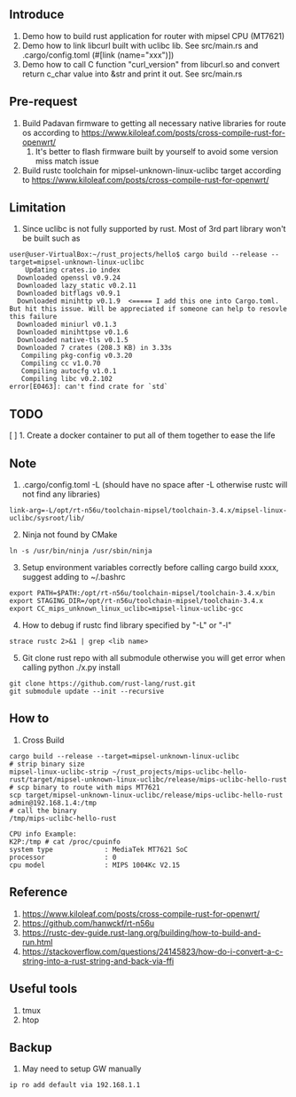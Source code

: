 ## Introduce
1. Demo how to build rust application for router with mipsel CPU (MT7621)
2. Demo how to link libcurl built with uclibc lib. See src/main.rs and .cargo/config.toml (#[link (name="xxx")])
3. Demo how to call C function "curl_version" from libcurl.so and convert return c_char value into &str and print it out. See src/main.rs

## Pre-request
1. Build Padavan firmware to getting all necessary native libraries for route os according to https://www.kiloleaf.com/posts/cross-compile-rust-for-openwrt/
   1. It's better to flash firmware built by yourself to avoid some version miss match issue
2. Build rustc toolchain for mipsel-unknown-linux-uclibc target according to https://www.kiloleaf.com/posts/cross-compile-rust-for-openwrt/

## Limitation
1. Since uclibc is not fully supported by rust. Most of 3rd part library won't be built such as 
```
user@user-VirtualBox:~/rust_projects/hello$ cargo build --release --target=mipsel-unknown-linux-uclibc
    Updating crates.io index
  Downloaded openssl v0.9.24
  Downloaded lazy_static v0.2.11
  Downloaded bitflags v0.9.1
  Downloaded minihttp v0.1.9  <===== I add this one into Cargo.toml. But hit this issue. Will be appreciated if someone can help to resovle this failure
  Downloaded miniurl v0.1.3
  Downloaded minihttpse v0.1.6
  Downloaded native-tls v0.1.5
  Downloaded 7 crates (208.3 KB) in 3.33s
   Compiling pkg-config v0.3.20
   Compiling cc v1.0.70
   Compiling autocfg v1.0.1
   Compiling libc v0.2.102
error[E0463]: can't find crate for `std`
```

## TODO
[ ] 1. Create a docker container to put all of them together to ease the life

## Note

1. .cargo/config.toml -L (should have no space after -L otherwise rustc will not find any libraries)
```
link-arg=-L/opt/rt-n56u/toolchain-mipsel/toolchain-3.4.x/mipsel-linux-uclibc/sysroot/lib/
```
2. Ninja not found by CMake
```
ln -s /usr/bin/ninja /usr/sbin/ninja
```

3. Setup environment variables correctly before calling cargo build xxxx, suggest adding to ~/.bashrc
```
export PATH=$PATH:/opt/rt-n56u/toolchain-mipsel/toolchain-3.4.x/bin
export STAGING_DIR=/opt/rt-n56u/toolchain-mipsel/toolchain-3.4.x
export CC_mips_unknown_linux_uclibc=mipsel-linux-uclibc-gcc
```

4. How to debug if rustc find library specified by "-L" or "-l"
```
strace rustc 2>&1 | grep <lib name>
```

5. Git clone rust repo with all submodule otherwise you will get error when calling python ./x.py install
```
git clone https://github.com/rust-lang/rust.git
git submodule update --init --recursive
```

## How to

1. Cross Build
```
cargo build --release --target=mipsel-unknown-linux-uclibc
# strip binary size
mipsel-linux-uclibc-strip ~/rust_projects/mips-uclibc-hello-rust/target/mipsel-unknown-linux-uclibc/release/mips-uclibc-hello-rust
# scp binary to route with mips MT7621
scp target/mipsel-unknown-linux-uclibc/release/mips-uclibc-hello-rust admin@192.168.1.4:/tmp
# call the binary
/tmp/mips-uclibc-hello-rust

CPU info Example:
K2P:/tmp # cat /proc/cpuinfo
system type             : MediaTek MT7621 SoC
processor               : 0
cpu model               : MIPS 1004Kc V2.15
```

## Reference

1. https://www.kiloleaf.com/posts/cross-compile-rust-for-openwrt/
2. https://github.com/hanwckf/rt-n56u
3. https://rustc-dev-guide.rust-lang.org/building/how-to-build-and-run.html
4. https://stackoverflow.com/questions/24145823/how-do-i-convert-a-c-string-into-a-rust-string-and-back-via-ffi

## Useful tools
1. tmux
2. htop

## Backup
1. May need to setup GW manually
```
ip ro add default via 192.168.1.1
```